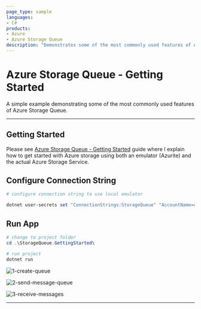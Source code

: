 ```yaml
---
page_type: sample
languages:
- C#
products:
- Azure
- Azure Storage Queue
description: "Demonstrates some of the most commonly used features of Azure Storage Queue"
---
```


# Azure Storage Queue - Getting Started

A simple example demonstrating some of the most commonly used features of Azure Storage Queue.

---

## Getting Started

Please see [Azure Storage Queue - Getting Started] guide where I explain how to get started with Azure storage using both an emulator (Azurite) and the actual Azure Storage Service.

## Configure Connection String

```powershell
# configure connection string to use local emulator

dotnet user-secrets set "ConnectionStrings:StorageQueue" "AccountName=devstoreaccount1;AccountKey=Eby8vdM02xNOcqFlqUwJPLlmEtlCDXJ1OUzFT50uSRZ6IFsuFq2UVErCz4I6tq/K1SZFPTOtr/KBHBeksoGMGw==;DefaultEndpointsProtocol=http;BlobEndpoint=http://127.0.0.1:10000/devstoreaccount1;QueueEndpoint=http://127.0.0.1:10001/devstoreaccount1;TableEndpoint=http://127.0.0.1:10002/devstoreaccount1;"
```

## Run App

```powershell
# change to project folder
cd .\StorageQueue.GettingStarted\

# run project
dotnet run
```

![1-create-queue](https://user-images.githubusercontent.com/33935506/137665425-68cc8ba6-9538-42fe-a88b-cdd22e4293ce.png)

![2-send-message-queue](https://user-images.githubusercontent.com/33935506/137665429-b1d1a54d-2b29-4ea7-9ea4-515893f02ce8.png)

![3-receive-messages](https://user-images.githubusercontent.com/33935506/137665430-37cda262-dcd2-4027-bd5d-8951fff37909.png)

---

[Azure Storage Queue - Getting Started]: https://github.com/drminnaar/azure-dotnet-examples/blob/main/storage/README.md
